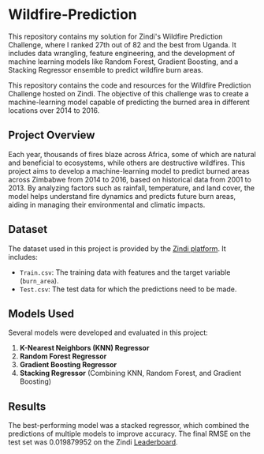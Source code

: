 # Wildfire-Prediction
This repository contains my solution for Zindi's Wildfire Prediction Challenge, where I ranked 27th out of 82 and the best from Uganda. It includes data wrangling, feature engineering, and the development of machine learning models like Random Forest, Gradient Boosting, and a Stacking Regressor ensemble to predict wildfire burn areas.

This repository contains the code and resources for the Wildfire Prediction Challenge hosted on Zindi. The objective of this challenge was to create a machine-learning model capable of predicting the burned area in different locations over 2014 to 2016.

## Project Overview

Each year, thousands of fires blaze across Africa, some of which are natural and beneficial to ecosystems, while others are destructive wildfires. This project aims to develop a machine-learning model to predict burned areas across Zimbabwe from 2014 to 2016, based on historical data from 2001 to 2013. By analyzing factors such as rainfall, temperature, and land cover, the model helps understand fire dynamics and predicts future burn areas, aiding in managing their environmental and climatic impacts.

## Dataset

The dataset used in this project is provided by the [Zindi platform](https://zindi.africa/competitions/predict-fire-extent/data). It includes:

- `Train.csv`: The training data with features and the target variable (`burn_area`).
- `Test.csv`: The test data for which the predictions need to be made.

## Models Used

Several models were developed and evaluated in this project:

1. **K-Nearest Neighbors (KNN) Regressor**
2. **Random Forest Regressor**
3. **Gradient Boosting Regressor**
4. **Stacking Regressor** (Combining KNN, Random Forest, and Gradient Boosting)

## Results

The best-performing model was a stacked regressor, which combined the predictions of multiple models to improve accuracy. The final RMSE on the test set was 0.019879952 on the Zindi [Leaderboard](https://zindi.africa/competitions/predict-fire-extent/leaderboard).


